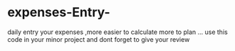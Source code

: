 # expenses-Entry-
daily entry your expenses ,more easier to calculate more to plan ... use this code in your minor project and dont forget to give your review 
